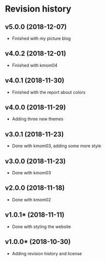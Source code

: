 Revision history
===================
v5.0.0 (2018-12-07)
---------------------
* Finished with my picture blog

v4.0.2 (2018-12-01)
---------------------
* Finished with kmom04

v4.0.1 (2018-11-30)
---------------------
* Finished with the report about colors

v4.0.0 (2018-11-29)
---------------------
* Adding three new themes

v3.0.1 (2018-11-23)
---------------------
* Done with kmom03, adding some more style

v3.0.0 (2018-11-23)
---------------------
* Done with kmom03

v2.0.0 (2018-11-18)
---------------------
* Done with kmom02

v1.0.1* (2018-11-11)
---------------------

* Done with styling the website

v1.0.0* (2018-10-30)
---------------------

* Adding revision history and license

